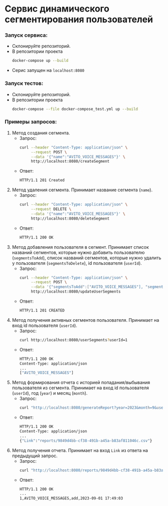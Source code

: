 # Сервис динамического сегментирования пользователей

### Запуск сервиса:
- Склонируйте репозиторий. 
- В репозитории проекта
    ```bash
    docker-compose up --build
    ```
- Серис запущен на `localhost:8080`

### Запуск тестов:
- Склонируйте репозиторий. 
- В репозитории проекта
    ```bash
    docker-compose --file docker-compose_test.yml up --build
    ```

### Примеры запросов:
1. Метод создания сегмента.
    - Запрос: 
        ```bash
        curl --header "Content-Type: application/json" \
             --request POST \
             --data '{"name":"AVITO_VOICE_MESSAGES"}' \
             http://localhost:8080/createSegment
        ```
    - Ответ:
        ```bash
        HTTP/1.1 201 Created
        ```
2. Метод удаления сегмента. Принимает название сегмента (`name`). 
    - Запрос: 
        ```bash
        curl --header "Content-Type: application/json" \
             --request DELETE \
             --data '{"name":"AVITO_VOICE_MESSAGES"}' \
             http://localhost:8080/deleteSegment
        ```
    - Ответ:
        ```bash
        HTTP/1.1 200 OK
        ```
3. Метод добавления пользователя в сегмент. Принимает список названий сегментов, которые нужно добавить пользователю (`segmentsToAdd`), список названий сегментов, которые нужно удалить у пользователя (`segmentsToDelete`), id пользователя (`userId`).
    - Запрос: 
        ```bash
        curl --header "Content-Type: application/json" \
             --request POST \
             --data '{"segmentsToAdd":["AVITO_VOICE_MESSAGES"], "segmentsToDelete": ["AVITO_DISCOUNT_30"], "userId": 1}' \
             http://localhost:8080/updateUserSegments
        ```
    - Ответ:
        ```bash
        HTTP/1.1 201 CREATED
        ```
4. Метод получения активных сегментов пользователя. Принимает на вход id пользователя (`userId`).
    - Запрос: 
        ```bash
        curl http://localhost:8080/userSegments?userId=1
        ```
    - Ответ:
        ```bash
        HTTP/1.1 200 OK
        Content-Type: application/json
        ...
        ["AVITO_VOICE_MESSAGES"]
        ```
5. Метод формирования отчета с историей попадания/выбывания пользователя из сегмента. Принимает на вход id пользователя (`userId`), год (`year`) и месяц (`month`).
    - Запрос:
        ```bash
        curl "http://localhost:8080/generateReport?year=2023&month=9&userId=1"
        ```
    - Ответ:
        ```bash
        HTTP/1.1 200 OK
        Content-Type: application/json
        ...
        {"Link":"reports/9849d4bb-cf38-491b-a45a-b83af811046c.csv"}
        ```
6. Метод получения отчета. Принимает на вход `Link` из ответа на предыдущий запрос.
    - Запрос: 
        ```bash
        curl "http://localhost:8080/reports/9849d4bb-cf38-491b-a45a-b83af811046c.csv"
        ```
    - Ответ:
        ```bash
        HTTP/1.1 200 OK
        ...
        1,AVITO_VOICE_MESSAGES,add,2023-09-01 17:49:03
        ```